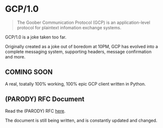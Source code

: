 # GCP/1.0

> The Goober Communication Protocol (GCP) is an application-level protocol for plaintext infomation exchange systems.

GCP/1.0 is a joke taken too far.

Originally created as a joke out of boredom at 10PM, GCP has evolved into a complete messaging system, supporting headers, message confirmation and more.

## COMING SOON
A real, toatally 100% working, 100% epic GCP client written in Python.

## (PARODY) RFC Document
Read the (PARODY) RFC [here](RFC_PARODY.txt).

The document is still being written, and is constantly updated and changed.
